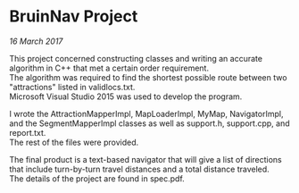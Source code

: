 # BruinNav Project
*16 March 2017*

This project concerned constructing classes and writing an accurate algorithm in C++ that met a certain order requirement. <br />
The algorithm was required to find the shortest possible route between two "attractions" listed in validlocs.txt. <br />
Microsoft Visual Studio 2015 was used to develop the program.

I wrote the AttractionMapperImpl, MapLoaderImpl, MyMap, NavigatorImpl, and the SegmentMapperImpl classes as well as support.h, support.cpp, and report.txt. <br />
The rest of the files were provided.

The final product is a text-based navigator that will give a list of directions that include turn-by-turn travel distances and a total distance traveled. <br />
The details of the project are found in spec.pdf.
